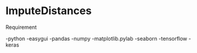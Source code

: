 # ImputeDistances

Requirement

-python 
-easygui
-pandas
-numpy 
-matplotlib.pylab 
-seaborn
-tensorflow
-keras
